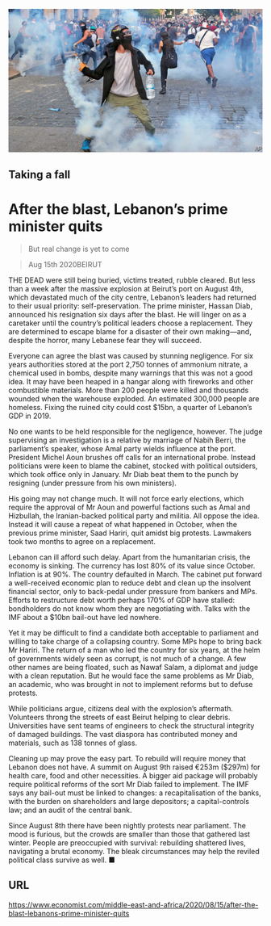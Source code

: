 ![](./images/20200815_MAP004_0.jpg)

## Taking a fall

# After the blast, Lebanon’s prime minister quits

> But real change is yet to come

> Aug 15th 2020BEIRUT

THE DEAD were still being buried, victims treated, rubble cleared. But less than a week after the massive explosion at Beirut’s port on August 4th, which devastated much of the city centre, Lebanon’s leaders had returned to their usual priority: self-preservation. The prime minister, Hassan Diab, announced his resignation six days after the blast. He will linger on as a caretaker until the country’s political leaders choose a replacement. They are determined to escape blame for a disaster of their own making—and, despite the horror, many Lebanese fear they will succeed.

Everyone can agree the blast was caused by stunning negligence. For six years authorities stored at the port 2,750 tonnes of ammonium nitrate, a chemical used in bombs, despite many warnings that this was not a good idea. It may have been heaped in a hangar along with fireworks and other combustible materials. More than 200 people were killed and thousands wounded when the warehouse exploded. An estimated 300,000 people are homeless. Fixing the ruined city could cost $15bn, a quarter of Lebanon’s GDP in 2019.

No one wants to be held responsible for the negligence, however. The judge supervising an investigation is a relative by marriage of Nabih Berri, the parliament’s speaker, whose Amal party wields influence at the port. President Michel Aoun brushes off calls for an international probe. Instead politicians were keen to blame the cabinet, stocked with political outsiders, which took office only in January. Mr Diab beat them to the punch by resigning (under pressure from his own ministers).

His going may not change much. It will not force early elections, which require the approval of Mr Aoun and powerful factions such as Amal and Hizbullah, the Iranian-backed political party and militia. All oppose the idea. Instead it will cause a repeat of what happened in October, when the previous prime minister, Saad Hariri, quit amidst big protests. Lawmakers took two months to agree on a replacement.

Lebanon can ill afford such delay. Apart from the humanitarian crisis, the economy is sinking. The currency has lost 80% of its value since October. Inflation is at 90%. The country defaulted in March. The cabinet put forward a well-received economic plan to reduce debt and clean up the insolvent financial sector, only to back-pedal under pressure from bankers and MPs. Efforts to restructure debt worth perhaps 170% of GDP have stalled: bondholders do not know whom they are negotiating with. Talks with the IMF about a $10bn bail-out have led nowhere.

Yet it may be difficult to find a candidate both acceptable to parliament and willing to take charge of a collapsing country. Some MPs hope to bring back Mr Hariri. The return of a man who led the country for six years, at the helm of governments widely seen as corrupt, is not much of a change. A few other names are being floated, such as Nawaf Salam, a diplomat and judge with a clean reputation. But he would face the same problems as Mr Diab, an academic, who was brought in not to implement reforms but to defuse protests.

While politicians argue, citizens deal with the explosion’s aftermath. Volunteers throng the streets of east Beirut helping to clear debris. Universities have sent teams of engineers to check the structural integrity of damaged buildings. The vast diaspora has contributed money and materials, such as 138 tonnes of glass.

Cleaning up may prove the easy part. To rebuild will require money that Lebanon does not have. A summit on August 9th raised €253m ($297m) for health care, food and other necessities. A bigger aid package will probably require political reforms of the sort Mr Diab failed to implement. The IMF says any bail-out must be linked to changes: a recapitalisation of the banks, with the burden on shareholders and large depositors; a capital-controls law; and an audit of the central bank.

Since August 8th there have been nightly protests near parliament. The mood is furious, but the crowds are smaller than those that gathered last winter. People are preoccupied with survival: rebuilding shattered lives, navigating a brutal economy. The bleak circumstances may help the reviled political class survive as well. ■

## URL

https://www.economist.com/middle-east-and-africa/2020/08/15/after-the-blast-lebanons-prime-minister-quits
